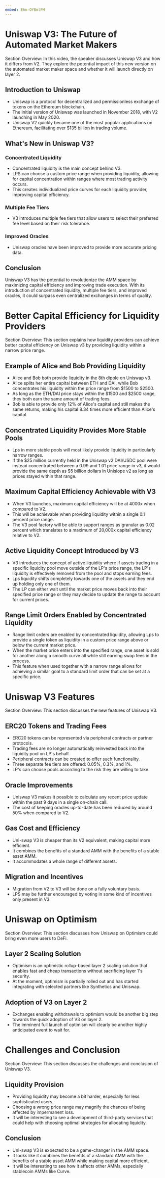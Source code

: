 ```yaml
---
embed: Ehm-OYBmlPM
---
```


#  Uniswap V3: The Future of Automated Market Makers

Section Overview: In this video, the speaker discusses Uniswap V3 and how it differs from V2. They explore the potential impact of this new version on the automated market maker space and whether it will launch directly on layer 2.

## Introduction to Uniswap

-  Uniswap is a protocol for decentralized and permissionless exchange of tokens on the Ethereum blockchain.
-  The initial version of Uniswap was launched in November 2018, with V2 launching in May 2020.
-  Uniswap V2 quickly became one of the most popular applications on Ethereum, facilitating over $135 billion in trading volume.

## What's New in Uniswap V3?

### Concentrated Liquidity

-  Concentrated liquidity is the main concept behind V3.
-  LPS can choose a custom price range when providing liquidity, allowing for capital concentration within ranges where most trading activity occurs.
-  This creates individualized price curves for each liquidity provider, improving capital efficiency.

### Multiple Fee Tiers

-  V3 introduces multiple fee tiers that allow users to select their preferred fee level based on their risk tolerance.

### Improved Oracles

-  Uniswap oracles have been improved to provide more accurate pricing data.

## Conclusion

Uniswap V3 has the potential to revolutionize the AMM space by maximizing capital efficiency and improving trade execution. With its introduction of concentrated liquidity, multiple fee tiers, and improved oracles, it could surpass even centralized exchanges in terms of quality.
#  Better Capital Efficiency for Liquidity Providers

Section Overview: This section explains how liquidity providers can achieve better capital efficiency on Uniswap v3 by providing liquidity within a narrow price range.

## Example of Alice and Bob Providing Liquidity

- Alice and Bob both provide liquidity in the 8th dipole on Uniswap v3.
- Alice splits her entire capital between ETH and DAI, while Bob concentrates his liquidity within the price range from $1500 to $2500.
- As long as the ETH/DAI price stays within the $1500 and $2500 range, they both earn the same amount of trading fees.
- Bob is able to provide only 12% of Alice's capital and still makes the same returns, making his capital 8.34 times more efficient than Alice's capital.

## Concentrated Liquidity Provides More Stable Pools

- Lps in more stable pools will most likely provide liquidity in particularly narrow ranges.
- If the $25 million currently held in the Uniswap v2 DAI/USDC pool were instead concentrated between a 0.99 and 1.01 price range in v3, it would provide the same depth as $5 billion dollars in Unislope v2 as long as prices stayed within that range.

## Maximum Capital Efficiency Achievable with V3

- When V3 launches, maximum capital efficiency will be at 4000x when compared to V2.
- This will be achievable when providing liquidity within a single 0.1 percent price range.
- The V3 pool factory will be able to support ranges as granular as 0.02 percent which translates to a maximum of 20,000x capital efficiency relative to V2.

## Active Liquidity Concept Introduced by V3

- V3 introduces the concept of active liquidity where if assets trading in a specific liquidity pool move outside of the LP's price range, the LP's liquidity is effectively removed from the pool and stops earning fees.
- Lps liquidity shifts completely towards one of the assets and they end up holding only one of them.
- The LP can either wait until the market price moves back into their specified price range or they may decide to update the range to account for current prices.

## Range Limit Orders Enabled by Concentrated Liquidity

- Range limit orders are enabled by concentrated liquidity, allowing Lps to provide a single token as liquidity in a custom price range above or below the current market price.
- When the market price enters into the specified range, one asset is sold for another along a smooth curve all while still earning swap fees in the process.
- This feature when used together with a narrow range allows for achieving a similar goal to a standard limit order that can be set at a specific price.
#  Uniswap V3 Features

Section Overview: This section discusses the new features of Uniswap V3.

## ERC20 Tokens and Trading Fees

- ERC20 tokens can be represented via peripheral contracts or partner protocols. 
- Trading fees are no longer automatically reinvested back into the liquidity pool on LP's behalf.
- Peripheral contracts can be created to offer such functionality.
- Three separate fee tiers are offered: 0.05%, 0.3%, and 1%.
- LP's can choose pools according to the risk they are willing to take.

## Oracle Improvements

- Uniswap V3 makes it possible to calculate any recent price update within the past 9 days in a single on-chain call.
- The cost of keeping oracles up-to-date has been reduced by around 50% when compared to V2.

## Gas Cost and Efficiency

- Uni-swap V3 is cheaper than its V2 equivalent, making capital more efficient.
- It combines the benefits of a standard AMM with the benefits of a stable asset AMM.
- It accommodates a whole range of different assets.

## Migration and Incentives

- Migration from V2 to V3 will be done on a fully voluntary basis.
- LPS may be further encouraged by voting in some kind of incentives only present in V3.

#  Uniswap on Optimism 

Section Overview: This section discusses how Uniswap on Optimism could bring even more users to DeFi.

## Layer 2 Scaling Solution 

- Optimism is an optimistic rollup-based layer 2 scaling solution that enables fast and cheap transactions without sacrificing layer 1's security. 
- At the moment, optimism is partially rolled out and has started integrating with selected partners like Synthetics and Uniswap.

## Adoption of V3 on Layer 2

- Exchanges enabling withdrawals to optimism would be another big step towards the quick adoption of V3 on layer 2.
- The imminent full launch of optimism will clearly be another highly anticipated event to wait for.

#  Challenges and Conclusion

Section Overview: This section discusses the challenges and conclusion of Uniswap V3.

## Liquidity Provision 

- Providing liquidity may become a bit harder, especially for less sophisticated users.
- Choosing a wrong price range may magnify the chances of being affected by impermanent loss.
- It will be interesting to see a development of third-party services that could help with choosing optimal strategies for allocating liquidity.

## Conclusion 

- Uni-swap V3 is expected to be a game-changer in the AMM space. 
- It looks like it combines the benefits of a standard AMM with the benefits of a stable asset AMM while making capital more efficient. 
- It will be interesting to see how it affects other AMMs, especially stablecoin AMMs like Curve.
